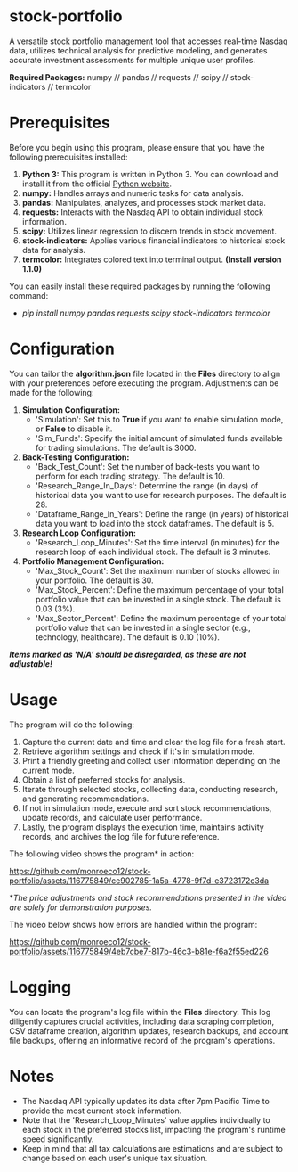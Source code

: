 # stock-portfolio
A versatile stock portfolio management tool that accesses real-time Nasdaq data, utilizes technical analysis for predictive modeling, and generates accurate investment assessments for multiple unique user profiles.

**Required Packages:** numpy // pandas // requests // scipy // stock-indicators // termcolor

# Prerequisites
Before you begin using this program, please ensure that you have the following prerequisites installed:
1. **Python 3:** This program is written in Python 3. You can download and install it from the official [Python website](https://www.python.org/downloads/).
2. **numpy:** Handles arrays and numeric tasks for data analysis.
3. **pandas:** Manipulates, analyzes, and processes stock market data.
4. **requests:** Interacts with the Nasdaq API to obtain individual stock information.
5. **scipy:** Utilizes linear regression to discern trends in stock movement.
6. **stock-indicators:** Applies various financial indicators to historical stock data for analysis.
7. **termcolor:** Integrates colored text into terminal output. **(Install version 1.1.0)**

You can easily install these required packages by running the following command: 
   - *pip install numpy pandas requests scipy stock-indicators termcolor*

# Configuration
You can tailor the **algorithm.json** file located in the **Files** directory to align with your preferences before executing the program. Adjustments can be made for the following:
1. **Simulation Configuration:**
   - 'Simulation': Set this to **True** if you want to enable simulation mode, or **False** to disable it.
   - 'Sim_Funds': Specify the initial amount of simulated funds available for trading simulations. The default is 3000.
2. **Back-Testing Configuration:**
   - 'Back_Test_Count': Set the number of back-tests you want to perform for each trading strategy. The default is 10.
   - 'Research_Range_In_Days': Determine the range (in days) of historical data you want to use for research purposes. The default is 28.
   - 'Dataframe_Range_In_Years': Define the range (in years) of historical data you want to load into the stock dataframes. The default is 5.
3. **Research Loop Configuration:**
   - 'Research_Loop_Minutes': Set the time interval (in minutes) for the research loop of each individual stock. The default is 3 minutes.
4. **Portfolio Management Configuration:**
   - 'Max_Stock_Count': Set the maximum number of stocks allowed in your portfolio. The default is 30.
   - 'Max_Stock_Percent': Define the maximum percentage of your total portfolio value that can be invested in a single stock. The default is 0.03 (3%).
   - 'Max_Sector_Percent': Define the maximum percentage of your total portfolio value that can be invested in a single sector (e.g., technology, healthcare). The default is 0.10 (10%).

***Items marked as 'N/A' should be disregarded, as these are not adjustable!***

# Usage
The program will do the following:
1. Capture the current date and time and clear the log file for a fresh start.
2. Retrieve algorithm settings and check if it's in simulation mode.
3. Print a friendly greeting and collect user information depending on the current mode.
4. Obtain a list of preferred stocks for analysis.
5. Iterate through selected stocks, collecting data, conducting research, and generating recommendations.
6. If not in simulation mode, execute and sort stock recommendations, update records, and calculate user performance.
7. Lastly, the program displays the execution time, maintains activity records, and archives the log file for future reference.

The following video shows the program* in action:

https://github.com/monroeco12/stock-portfolio/assets/116775849/ce902785-1a5a-4778-9f7d-e3723172c3da

**The price adjustments and stock recommendations presented in the video are solely for demonstration purposes.*

The video below shows how errors are handled within the program:

https://github.com/monroeco12/stock-portfolio/assets/116775849/4eb7cbe7-817b-46c3-b81e-f6a2f55ed226

# Logging
You can locate the program's log file within the **Files** directory. This log diligently captures crucial activities, including data scraping completion, CSV dataframe creation, algorithm updates, research backups, and account file backups, offering an informative record of the program's operations.

# Notes
- The Nasdaq API typically updates its data after 7pm Pacific Time to provide the most current stock information.
- Note that the 'Research_Loop_Minutes' value applies individually to each stock in the preferred stocks list, impacting the program's runtime speed significantly.
- Keep in mind that all tax calculations are estimations and are subject to change based on each user's unique tax situation.
